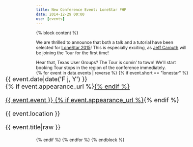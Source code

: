 ```yaml
---
title: New Conference Event: LoneStar PHP
date: 2014-12-29 00:00
use: [events]
---
```

{% block content %}
<p>We are thrilled to announce that both a talk and a tutorial have been selected for <a href="//lonestarphp.com/">LoneStar 
2015</a>! This is especially exciting, as <a href="/speakers/jeff-carouth">Jeff Carouth</a> will be joining the Tour for the first time!</p>
Hear that, Texas User Groups? The Tour is comin' to town! We'll start booking Tour stops in the region of the conference 
immediately.
<br>
    {% for event in data.events | reverse %}
        {% if event.short == "lonestar" %}
            <div class="row appearance" style="font-size:20px; margin-left:-100px">
                <div class="col-md-3 text-right appearance-date">
                        {{ event.date|date('F j, Y') }}
                </div>
                <div class="col-md-9 appearance-details">
                    {% if event.appearance_url %}<a href="{{ event.appearance_url }}">{% endif %}
                    <p class="appearance-details__event">{{ event.event }}
                    {% if event.appearance_url %}</a>{% endif %}  
                    <div class="appearance-details__location">{{ event.location }}</div>
                    <p class="appearance-details__title">{{ event.title|raw }}</p>
                </div>
            </div>
        {% endif %}
    {% endfor %}
{% endblock %}